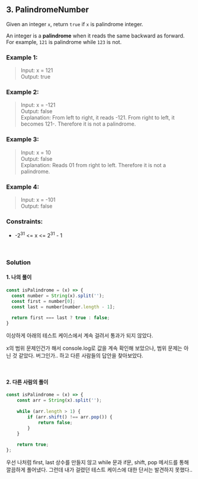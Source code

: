 ## 3. PalindromeNumber

Given an integer `x`, return `true` if `x` is palindrome integer.

An integer is a <b>palindrome</b> when it reads the same backward as forward. For example, `121` is palindrome while `123` is not.

 

### <b>Example 1:</b>

> Input: x = 121 <br>
> Output: true

### <b>Example 2:</b>

> Input: x = -121 <br>
> Output: false <br>
> Explanation: From left to right, it reads -121. From right to left, it becomes 121-. Therefore it is not a palindrome.

### <b>Example 3:</b>

> Input: x = 10 <br>
> Output: false <br>
> Explanation: Reads 01 from right to left. Therefore it is not a palindrome.

### <b>Example 4:</b>

> Input: x = -101 <br>
> Output: false
 

### <b>Constraints:</b>

- -2<sup>31</sup> <= x <= 2<sup>31</sup> - 1

<br>

### <b>Solution</b>

#### <b>1. 나의 풀이</b>

```javascript
const isPalindrome = (x) => {
  const number = String(x).split('');
  const first = number[0];
  const last = number[number.length - 1];
    
  return first === last ? true : false;
}
```

이상하게 아래의 테스트 케이스에서 계속 걸려서 통과가 되지 않았다.

x의 범위 문제인건가 해서 console.log로 값을 계속 확인해 보았으나,
범위 문제는 아닌 것 같았다. 버그인가.. 하고 다른 사람들의  답안을 찾아보았다.

<br>

#### <b>2. 다른 사람의 풀이</b>

```javascript
const isPalindrome = (x) => {
    const arr = String(x).split('');
        
    while (arr.length > 1) {
        if (arr.shift() !== arr.pop()) {
            return false;
        }
    }
    
    return true;
};
```

우선 나처럼 first, last 상수를 만들지 않고 while 문과 if문, shift, pop 메서드를 통해 깔끔하게 풀어냈다.
그런데 내가 걸렸던 테스트 케이스에 대한 단서는 발견하지 못했다..